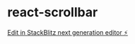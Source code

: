 # react-scrollbar

[Edit in StackBlitz next generation editor ⚡️](https://stackblitz.com/~/github.com/vamshiKampalli/react-scrollbar)
